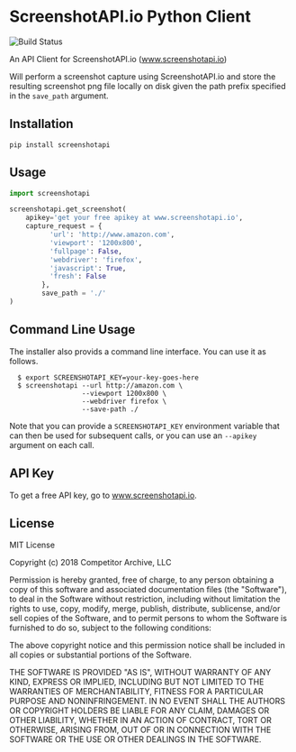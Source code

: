 # ScreenshotAPI.io Python Client

![Build Status](https://codebuild.us-east-1.amazonaws.com/badges?uuid=eyJlbmNyeXB0ZWREYXRhIjoiVHpENmRNLzM5eDVGOUhSdmc5YXBpbURPQjMzMnRlSTBvVjRmbWUyalBDR3NCUWRsZ0RrZ25NTVQzSjhXaW0vaUMxRk55OVU1YjlXMmtuc2RMaXhWVjVvPSIsIml2UGFyYW1ldGVyU3BlYyI6IkNVTzZzNDhWdjhRcVRBTTMiLCJtYXRlcmlhbFNldFNlcmlhbCI6MX0%3D&branch=master)

An API Client for ScreenshotAPI.io (www.screenshotapi.io)

Will perform a screenshot capture using ScreenshotAPI.io and store the resulting screenshot png file locally on disk given the path prefix specified in the `save_path` argument.

## Installation

```shell
pip install screenshotapi
```

## Usage
```python
import screenshotapi

screenshotapi.get_screenshot(
    apikey='get your free apikey at www.screenshotapi.io',
    capture_request = {
          'url': 'http://www.amazon.com',
          'viewport': '1200x800',
          'fullpage': False,
          'webdriver': 'firefox',
          'javascript': True,
          'fresh': False
        },
        save_path = './'
)
```

## Command Line Usage

The installer also provids a command line interface.  You can use it as follows.

```shell
  $ export SCREENSHOTAPI_KEY=your-key-goes-here
  $ screenshotapi --url http://amazon.com \
                  --viewport 1200x800 \
                  --webdriver firefox \
                  --save-path ./
```

Note that you can provide a `SCREENSHOTAPI_KEY` environment variable that can then be used for subsequent calls, or you can use an `--apikey` argument on each call.

API Key
-------

To get a free API key, go to www.screenshotapi.io.

## License

MIT License

Copyright (c) 2018 Competitor Archive, LLC

Permission is hereby granted, free of charge, to any person obtaining a copy of this software and associated documentation files (the "Software"), to deal in the Software without restriction, including without limitation the rights to use, copy, modify, merge, publish, distribute, sublicense, and/or sell copies of the Software, and to permit persons to whom the Software is furnished to do so, subject to the following conditions:

The above copyright notice and this permission notice shall be included in all copies or substantial portions of the Software.

THE SOFTWARE IS PROVIDED "AS IS", WITHOUT WARRANTY OF ANY KIND, EXPRESS OR IMPLIED, INCLUDING BUT NOT LIMITED TO THE WARRANTIES OF MERCHANTABILITY, FITNESS FOR A PARTICULAR PURPOSE AND NONINFRINGEMENT. IN NO EVENT SHALL THE AUTHORS OR COPYRIGHT HOLDERS BE LIABLE FOR ANY CLAIM, DAMAGES OR OTHER LIABILITY, WHETHER IN AN ACTION OF CONTRACT, TORT OR OTHERWISE, ARISING FROM, OUT OF OR IN CONNECTION WITH THE SOFTWARE OR THE USE OR OTHER DEALINGS IN THE SOFTWARE.

